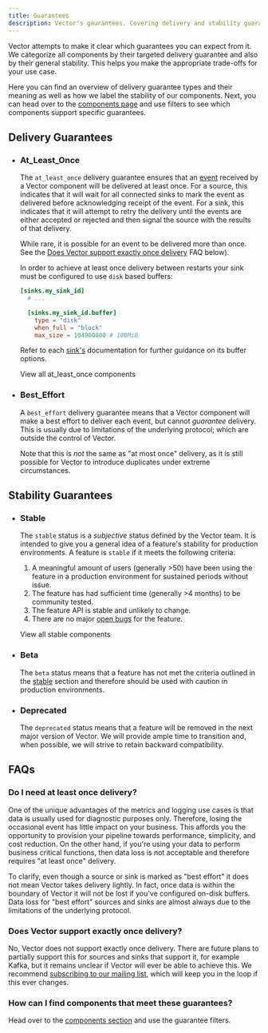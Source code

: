 ```yaml
---
title: Guarantees
description: Vector's gaurantees. Covering delivery and stability guarantees for each Vector component.
---
```


Vector attempts to make it clear which guarantees you can expect from it. We
categorize all components by their targeted delivery guarantee and also by
their general stability. This helps you make the appropriate trade-offs for your
use case.

Here you can find an overview of delivery guarantee types and their meaning as
well as how we label the stability of our components. Next, you can head over to
the [components page][pages.components] and use filters to see which components
support specific guarantees.

## Delivery Guarantees

<ul class="connected-list">
<li>

### At_Least_Once

The `at_least_once` delivery guarantee ensures that an
[event][docs.data-model] received by a Vector component will be
delivered at least once. For a source, this indicates that it will wait
for all connected sinks to mark the event as delivered before
acknowledging receipt of the event. For a sink, this indicates that it
will attempt to retry the delivery until the events are either accepted
or rejected and then signal the source with the results of that
delivery.

While rare, it is possible for an event to be delivered more than
once. See the [Does Vector support exactly once
delivery](#does-vector-support-exactly-once-delivery) FAQ below).

<Alert variant="outlined" severity="warning">

In order to achieve at least once delivery between restarts your sink must
be configured to use `disk` based buffers:

```toml title="vector.toml"
[sinks.my_sink_id]
  # ...

  [sinks.my_sink_id.buffer]
    type = "disk"
    when_full = "block"
    max_size = 104900000 # 100MiB
```

Refer to each [sink's][docs.sinks] documentation for further guidance on its
buffer options.

</Alert>

<Jump to="/components/?at_least_once=true">View all at_least_once components</Jump>

</li>
<li>

### Best_Effort

A `best_effort` delivery guarantee means that a Vector component will make a
best effort to deliver each event, but cannot _guarantee_ delivery. This is
usually due to limitations of the underlying protocol; which are outside the
control of Vector.

Note that this is _not_ the same as "at most once" delivery, as it is still
possible for Vector to introduce duplicates under extreme circumstances.

</li>
</ul>

## Stability Guarantees

<ul class="connected-list">
<li>

### Stable

The `stable` status is a _subjective_ status defined by the Vector team. It is
intended to give you a general idea of a feature's stability for production
environments. A feature is `stable` if it meets the following criteria:

1. A meaningful amount of users (generally >50) have been using the feature in
   a production environment for sustained periods without issue.
2. The feature has had sufficient time (generally >4 months) to be community
   tested.
3. The feature API is stable and unlikely to change.
4. There are no major [open bugs][urls.vector_bug_issues] for the feature.

<Jump to="/components/?stable=true">View all stable components</Jump>

</li>
<li>

### Beta

The `beta` status means that a feature has not met the criteria outlined in
the [stable](#stable) section and therefore should be used with caution
in production environments.

</li>
<li>

### Deprecated

The `deprecated` status means that a feature will be removed in the next major
version of Vector. We will provide ample time to transition and, when possible,
we will strive to retain backward compatibility.

</li>
</ul>

## FAQs

### Do I need at least once delivery?

One of the unique advantages of the metrics and logging use cases is that data is usually
used for diagnostic purposes only. Therefore, losing the occasional event
has little impact on your business. This affords you the opportunity to
provision your pipeline towards performance, simplicity, and cost reduction.
On the other hand, if you're using your data to perform business critical
functions, then data loss is not acceptable and therefore requires "at least
once" delivery.

To clarify, even though a source or sink is marked as "best effort" it does
not mean Vector takes delivery lightly. In fact, once data is within the
boundary of Vector it will not be lost if you've configured on-disk buffers.
Data loss for "best effort" sources and sinks are almost always due to the
limitations of the underlying protocol.

### Does Vector support exactly once delivery?

No, Vector does not support exactly once delivery. There are future plans to
partially support this for sources and sinks that support it, for example Kafka,
but it remains unclear if Vector will ever be able to achieve this.
We recommend [subscribing to our mailing list](/community),
which will keep you in the loop if this ever changes.

### How can I find components that meet these guarantees?

Head over to the [components section][pages.components] and use the guarantee
filters.

[docs.data-model]: /docs/about/under-the-hood/architecture/data-model/
[docs.sinks]: /docs/reference/configuration/sinks/
[pages.components]: /components/
[urls.vector_bug_issues]: https://github.com/timberio/vector/issues?q=is%3Aopen+is%3Aissue+label%3A%22type%3A+bug%22
